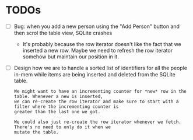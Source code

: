 # TODOs

- [ ] Bug: when you add a new person using the "Add Person" button and then scrol the table view, SQLite crashes
    - It's probably because the row iterator doesn't like the fact that we inserted a new row. Maybe we need to
      refresh the row iterator somehow but maintain our position in it.

- [ ] Design how we are to handle a sorted list of identifiers for all the people in-mem while items are being
      inserted and deleted from the SQLite table.

      We might want to have an incrementing counter for *new* row in the table. Whenever a new is inserted,
      we can re-create the row iterator and make sure to start with a filter where the incrementing counter is
      greater than the last one we got.

      We could also just re-create the row iterator whenever we fetch. There's no need to only do it when we
      mutate the table.

